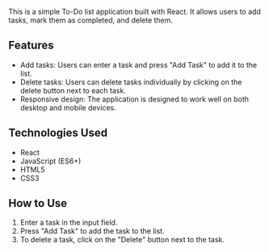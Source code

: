 This is a simple To-Do list application built with React. It allows users to add tasks, mark them as completed, and delete them.

## Features

- Add tasks: Users can enter a task and press "Add Task" to add it to the list.
- Delete tasks: Users can delete tasks individually by clicking on the delete button next to each task.
- Responsive design: The application is designed to work well on both desktop and mobile devices.

## Technologies Used

- React
- JavaScript (ES6+)
- HTML5
- CSS3

## How to Use

1. Enter a task in the input field.
2. Press "Add Task" to add the task to the list.
3. To delete a task, click on the "Delete" button next to the task.
